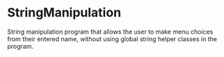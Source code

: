 # StringManipulation
String manipulation program that allows the user to make menu choices from their entered name, without using global string helper classes in the program.
